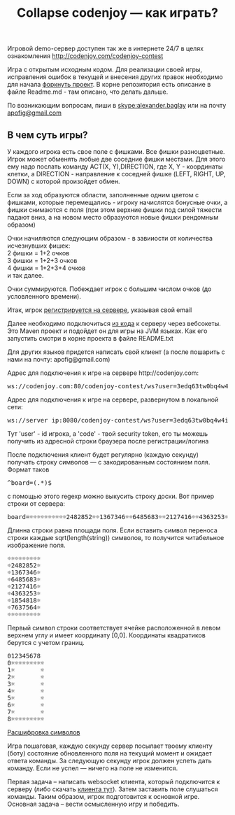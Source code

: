 <header class="entry-header">
<h1 class="entry-title">Collapse codenjoy — как играть?</h1>
</header>

<div class="entry-content">
<div class="page-restrict-output">

<p>Игровой demo-сервер доступен так же в интернете 24/7
в целях ознакомления <a href="http://codenjoy.com/codenjoy-contest">
http://codenjoy.com/codenjoy-contest</a></p>

<p>Игра с открытым исходным кодом. Для реализации своей игры, исправления
ошибок в текущей и внесения других правок необходимо для начала
<a href="https://github.com/codenjoyme/codenjoy">форкнуть проект</a>.
В корне репозитория есть описание в файле Readme.md - там описано, что делать дальше.</p>

<p>По возникающим вопросам, пиши в <a href="skype:alexander.baglay">skype:alexander.baglay</a>
или на почту <a href="mailto:apofig@gmail.com">apofig@gmail.com</a></p>

<h2>В чем суть игры?</h2>

<p>У каждого игрока есть свое поле с фишками. Все фишки разноцветные.
Игрок может обменять любые две соседние фишки местами.
Для этого ему надо послать команду ACT(X, Y),DIRECTION, где X, Y -
координаты клетки, а DIRECTION - направление к соседней фишке
(LEFT, RIGHT, UP, DOWN) с которой произойдет обмен. </p>

<p>Если за ход образуются области, заполненные одним цветом с фишками,
которые перемещались - игроку начислятся бонусные очки, а фишки
снимаются с поля
(при этом верхние фишки под силой тяжести падают вниз, а на новом
место образуются новые фишки рендомным образом)</p>

<p>Очки начиляются следующим образом - в завииости от количества исчезнувших фишек:
<br>2 фишки = 1+2 очков
<br>3 фишки = 1+2+3 очков
<br>4 фишки = 1+2+3+4 очков
<br>и так далее.</p>

<p>Очки суммируются. Побеждает игрок с большим числом очков
(до условленного времени).</p>

<p>Итак, игрок <a href="/codenjoy-contest/register?gameName=collapse">
регистрируется на сервере</a>, указывая свой email</p>

<p>Далее необходимо подключиться <a href="../../../resources/collapse/user/clients.zip">из кода</a>
к серверу через вебсокеты. Это Maven проект и подойдет он для игры на JVM языках.
Как его запустить смотри в корне проекта в файле README.txt</p>

<p>Для других языков придется написать свой клиент (а после пошарить с нами на почту: apofig@gmail.com)</p>

<p>Адрес для подключения к игре на сервере http://codenjoy.com:</p>

<pre>ws://codenjoy.com:80/codenjoy-contest/ws?user=3edq63tw0bq4w4iem7nb&code=12345678901234567890</pre>

<p>Адрес для подключения к игре на сервере, развернутом в локальной сети:</p>

<pre>ws://server_ip:8080/codenjoy-contest/ws?user=3edq63tw0bq4w4iem7nb&code=12345678901234567890</pre>

<p>Тут 'user' - id игрока, a 'code' - твой security token, его ты можешь получить из адресной
строки браузера после регистрации/логина</p>

<p>После подключения клиент будет регулярно (каждую секунду) получать строку
символов — с закодированным состоянием поля. Формат таков</p>

<pre>^board=(.*)$</pre>

<p>с помощью этого regexp можно выкусить строку доски. Вот пример строки
от сервера:</p>

<pre>board=☼☼☼☼☼☼☼☼☼☼2482852☼☼1367346☼☼6485683☼☼2127416☼☼4363253☼☼1854818☼☼7637564☼☼☼☼☼☼☼☼☼☼</pre>

<p>Длинна строки равна площади поля. Если вставить символ переноса строки
каждые sqrt(length(string)) символов, то получится читабельное
изображение поля.</p>

<pre>☼☼☼☼☼☼☼☼☼
☼2482852☼
☼1367346☼
☼6485683☼
☼2127416☼
☼4363253☼
☼1854818☼
☼7637564☼
☼☼☼☼☼☼☼☼☼</pre>

<p>Первый символ строки соответствует ячейке расположенной в левом
верхнем углу и имеет координату [0,0]. Координаты квадратиков
берутся c учетом границ.</p>

<pre>
012345678
0☼☼☼☼☼☼☼☼☼
1☼       ☼
2☼       ☼
3☼       ☼
4☼       ☼
5☼       ☼
6☼       ☼
7☼       ☼
8☼☼☼☼☼☼☼☼☼</pre>

[Расшифровка символов](elements.md)

<p>Игра пошаговая, каждую секунду сервер посылает твоему клиенту
(боту) состояние обновленного поля на текущий момент и ожидает
ответа команды.
За следующую секунду игрок должен успеть дать команду. Если не
успел — ничего на поле не изменится.</p>

<p>Первая задача – написать websocket клиента, который подключится
к серверу (либо скачать <a href="/codenjoy-contest/help">клиента тут</a>).
Затем заставить поле слушаться команды. Таким образом, игрок
подготовится к основной игре. Основная задача – вести осмысленную
игру и победить.</p>

</div>
</div>